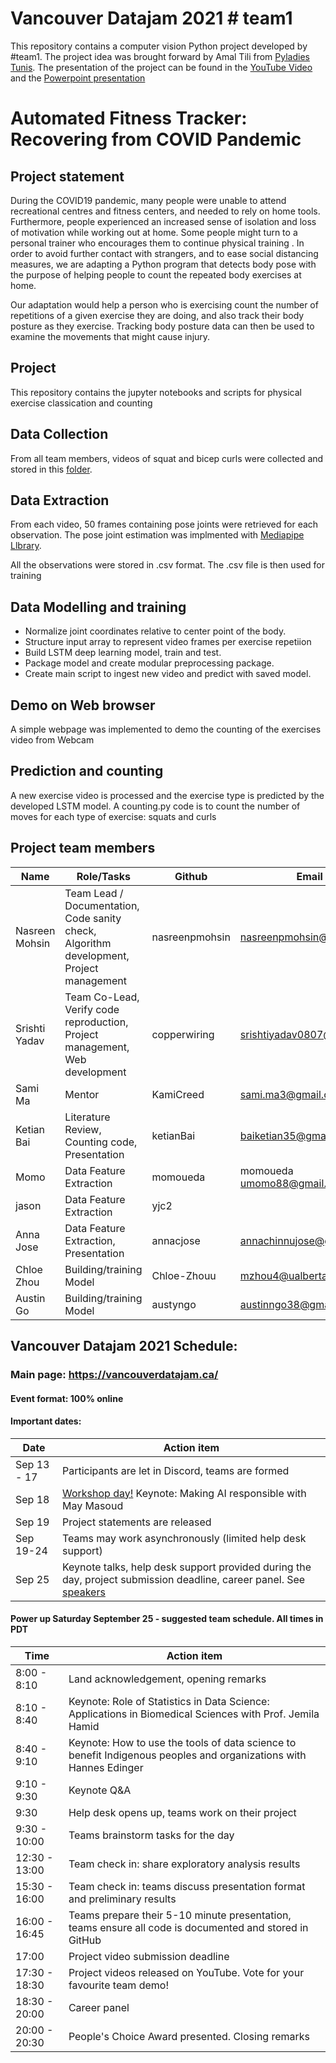 # Vancouver Datajam 2021 # team1

This repository contains a computer vision Python project developed by #team1. The project idea was brought forward by  Amal Tili from [Pyladies Tunis](https://pyladies.com/locations/tunis/). The presentation of the project can be found in the [YouTube Video](https://www.youtube.com/watch?v=9UHGXD6sKSM&list=PLhN61vAZv97wpivkmGhYLYAPSy_jgp0fP) and the [Powerpoint presentation](https://docs.google.com/presentation/d/1JyLmHyE4XJJfcJeYdLggOzUvvEx1eEIOetgV0QdSUAE/edit#slide=id.p)

# Automated Fitness Tracker: Recovering from COVID Pandemic
## Project statement

During the COVID19 pandemic, many people were unable to attend recreational centres and fitness centers, and needed to rely on home tools. Furthermore, people experienced an increased sense of isolation and loss of motivation while working out at home. Some people might turn to a personal trainer who encourages them to continue physical training . In order to avoid further contact with strangers, and to ease social distancing measures, we are adapting a Python program that detects body pose with the purpose of helping people to count the repeated body exercises at home.

Our adaptation would help a person who is exercising count the number of repetitions of a given exercise they are doing, and also track their body posture as they exercise. Tracking body posture data can then be used to examine the movements that might cause injury.

## Project
This repository contains the jupyter notebooks and scripts for physical exercise classication and counting

## Data Collection
From all team members, videos of squat and bicep curls were collected and stored in this [folder](https://www.dropbox.com/sh/xdurn4e4y3rax54/AAB9wpGEhlyIALu861ZzSd5Ha?dl=0).


## Data Extraction
From each video, 50 frames containing pose joints were retrieved for each observation. The pose joint estimation was implmented with [Mediapipe Llbrary](https://google.github.io/mediapipe/solutions/pose).

All the observations were stored in .csv format. The .csv file is then used for training
 

## Data Modelling and training
* Normalize joint coordinates relative to center point of the body.
* Structure input array to represent video frames per exercise repetiion
* Build LSTM deep learning model, train and test.
* Package model and create modular preprocessing package.
* Create main script to ingest new video and predict with saved model.

## Demo on Web browser
A simple webpage was implemented to demo the counting of the exercises video from Webcam 

## Prediction and counting
A new exercise video is processed and the exercise type is predicted by the developed LSTM model. A counting.py code is to count the number of moves for each type of exercise: squats and curls

## Project team members

Name | Role/Tasks | Github | Email  | LinkedIn
-----|------------|---------|--------|---------
Nasreen Mohsin | Team Lead / Documentation, Code sanity check, Algorithm development, Project management | nasreenpmohsin | nasreenpmohsin@gmail.com |  https://www.linkedin.com/in/nasreen-mohsin-08210419/
Srishti Yadav | Team Co-Lead, Verify code reproduction, Project management, Web development | copperwiring | srishtiyadav0807@gmai.com | https://www.linkedin.com/in/srishti-yadav/ 
Sami Ma | Mentor | KamiCreed | sami.ma3@gmail.com| https://www.linkedin.com/in/sami-ma-6b616d69/
Ketian Bai | Literature Review, Counting code, Presentation | ketianBai | baiketian35@gmail.com | https://www.linkedin.com/in/%E5%8F%AF%E7%94%9C-%E7%99%BD-b43a88200/ 
Momo | Data Feature Extraction | momoueda | momoueda umomo88@gmail.com | https://www.linkedin.com/in/mueda 
jason |  Data Feature Extraction | yjc2 | | |
Anna Jose | Data Feature Extraction, Presentation | annacjose | annachinnujose@gmail.com | 
Chloe  Zhou | Building/training Model | Chloe-Zhouu | mzhou4@ualberta.ca | www.linkedin.com/in/ming-chloe-zhou
Austin Go | Building/training Model | austyngo | austinngo38@gmail.com | www.linkedin.com/in/austinngo/

## Vancouver Datajam 2021 Schedule:

### Main page: https://vancouverdatajam.ca/
#### Event format: 100% online

#### Important dates: 

|Date | Action item |
| - | - |
|Sep 13 - 17 |Participants are let in Discord, teams are formed|
|Sep 18 |[Workshop day!](https://www.vancouverdatajam.ca/workshops) Keynote: Making AI responsible with May Masoud|
|Sep 19 |Project statements are released|
|Sep 19-24 |Teams may work asynchronously (limited help desk support)|
|Sep 25 |Keynote talks, help desk support provided during the day, project submission deadline, career panel. See [speakers](https://www.vancouverdatajam.ca/speakers)|

#### Power up Saturday September 25 - suggested team schedule. All times in PDT

|Time| Action item|
| - | - |
|8:00 - 8:10| Land acknowledgement, opening remarks |
|8:10 - 8:40| Keynote: Role of Statistics in Data Science: Applications in Biomedical Sciences with Prof. Jemila Hamid | 
|8:40 - 9:10| Keynote: How to use the tools of data science to benefit Indigenous peoples and organizations  with Hannes Edinger |
|9:10 -  9:30| Keynote Q&A |
|9:30 | Help desk opens up, teams work on their project |
|9:30 - 10:00| Teams brainstorm tasks for the day|
|12:30 - 13:00| Team check in: share exploratory analysis results |
|15:30 - 16:00| Team check in: teams discuss presentation format and preliminary results|
|16:00 - 16:45| Teams prepare their 5-10 minute presentation, teams ensure all code is documented and stored in GitHub|
|17:00| Project video submission deadline|
|17:30 - 18:30| Project videos released on YouTube. Vote for your favourite team demo!| 
|18:30 - 20:00 | Career panel|
|20:00 - 20:30 | People's Choice Award presented. Closing remarks|
